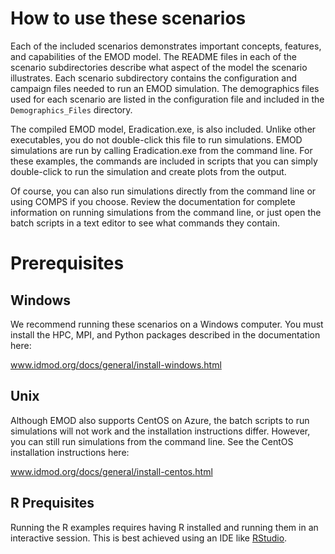 # How to use these scenarios

Each of the included scenarios demonstrates important concepts, features, and capabilities of the
EMOD model. The README files in each of the scenario subdirectories describe what aspect of the
model the scenario illustrates. Each scenario subdirectory contains the configuration and campaign
files needed to run an EMOD simulation. The demographics files used for each scenario are listed in
the configuration file and included in the `Demographics_Files` directory.

The compiled EMOD model, Eradication.exe, is also included. Unlike other executables, you do not
double-click this file to run simulations. EMOD simulations are run by calling Eradication.exe from
the command line. For these examples, the commands are included in scripts that you can simply
double-click to run the simulation and create plots from the output.

Of course, you can also run simulations directly from the command line or using COMPS if you choose.
Review the documentation for complete information on running simulations from the command line, or
just open the batch scripts in a text editor to see what commands they contain.

# Prerequisites

## Windows
We recommend running these scenarios on a Windows computer. You must install the HPC, MPI, and
Python packages described in the documentation here:

www.idmod.org/docs/general/install-windows.html

## Unix
Although EMOD also supports CentOS on Azure, the batch scripts to run simulations will not work and
the installation instructions differ. However, you can still run simulations from the command line.
See the CentOS installation instructions here:

www.idmod.org/docs/general/install-centos.html

## R Prequisites
Running the R examples requires having R installed and running them in an interactive session. This is best achieved using an IDE like [RStudio](https://rstudio.org).
